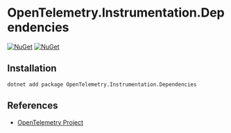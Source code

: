 # OpenTelemetry.Instrumentation.Dependencies

[![NuGet](https://img.shields.io/nuget/v/OpenTelemetry.Instrumentation.Dependencies.svg)](https://www.nuget.org/packages/OpenTelemetry.Instrumentation.Dependencies)
[![NuGet](https://img.shields.io/nuget/dt/OpenTelemetry.Instrumentation.Dependencies.svg)](https://www.nuget.org/packages/OpenTelemetry.Instrumentation.Dependencies)

## Installation

```shell
dotnet add package OpenTelemetry.Instrumentation.Dependencies
```

## References

* [OpenTelemetry Project](https://opentelemetry.io/)
